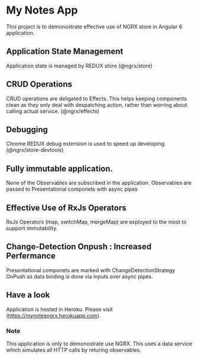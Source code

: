 # My Notes App

This project is to demonostrate effective use of NGRX store in Angular 6 application.

## Application State Management

Application state is managed by REDUX store (@ngrx/store)

## CRUD Operations

CRUD operations are deligated to Effects. This helps keeping components clean as they only deal with despatching action, rather than worring about calling actual service. (@ngrx/effects)

## Debugging

Chrome REDUX debug extension is used to speed up developing. (@ngrx/store-devtools)

## Fully immutable application.

None of the Observables are subscribed in the application. Observables are passed to Presentational componets with async pipes

## Effective Use of RxJs Operators

RxJs Operators (map, switchMap, mergeMap) are exployed to the most to support immutability.

## Change-Detection Onpush : Increased Perfermance

Presentational componets are marked with ChangeDetectionStrategy OnPush as data binding is done via inputs over async pipes.

## Have a look

Application is hosted in Heroku. Please visit (https://mynotesngrx.herokuapp.com).

### Note

This application is only to demonostrate use NGRX. This uses a data service which simulates all HTTP calls by returing observables.

